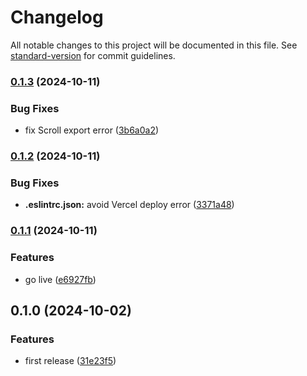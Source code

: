 # Changelog

All notable changes to this project will be documented in this file. See [standard-version](https://github.com/conventional-changelog/standard-version) for commit guidelines.

### [0.1.3](https://github.com/HaruoWang/Microsoft-acquisition/compare/v0.1.2...v0.1.3) (2024-10-11)


### Bug Fixes

* fix Scroll export error ([3b6a0a2](https://github.com/HaruoWang/Microsoft-acquisition/commit/3b6a0a258af0130d23c974d47134b9614708da37))

### [0.1.2](https://github.com/HaruoWang/Microsoft-acquisition/compare/v0.1.1...v0.1.2) (2024-10-11)


### Bug Fixes

* **.eslintrc.json:** avoid Vercel deploy error ([3371a48](https://github.com/HaruoWang/Microsoft-acquisition/commit/3371a48bafbd5676ec379024ed333f187b535150))

### [0.1.1](https://github.com/HaruoWang/Microsoft-acquisition/compare/v0.1.0...v0.1.1) (2024-10-11)


### Features

* go live ([e6927fb](https://github.com/HaruoWang/Microsoft-acquisition/commit/e6927fb18e12a5979f1348c0af46670af44b41f5))

## 0.1.0 (2024-10-02)


### Features

* first release ([31e23f5](https://github.com/HaruoWang/Microsoft-acquisition/commit/31e23f543bcd091458c4720028fe0be89a24cb1a))
